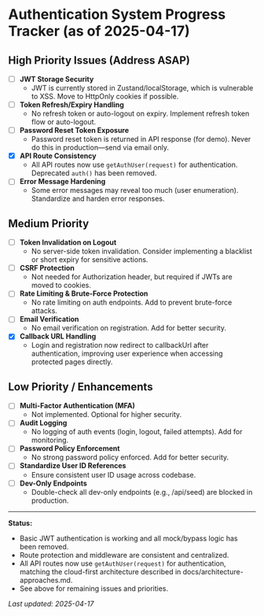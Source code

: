 # Authentication System Progress Tracker (as of 2025-04-17)

## High Priority Issues (Address ASAP)

- [ ] **JWT Storage Security**
  - JWT is currently stored in Zustand/localStorage, which is vulnerable to XSS. Move to HttpOnly cookies if possible.
- [ ] **Token Refresh/Expiry Handling**
  - No refresh token or auto-logout on expiry. Implement refresh token flow or auto-logout.
- [ ] **Password Reset Token Exposure**
  - Password reset token is returned in API response (for demo). Never do this in production—send via email only.
- [x] **API Route Consistency**
  - All API routes now use `getAuthUser(request)` for authentication. Deprecated `auth()` has been removed.
- [ ] **Error Message Hardening**
  - Some error messages may reveal too much (user enumeration). Standardize and harden error responses.

## Medium Priority

- [ ] **Token Invalidation on Logout**
  - No server-side token invalidation. Consider implementing a blacklist or short expiry for sensitive actions.
- [ ] **CSRF Protection**
  - Not needed for Authorization header, but required if JWTs are moved to cookies.
- [ ] **Rate Limiting & Brute-Force Protection**
  - No rate limiting on auth endpoints. Add to prevent brute-force attacks.
- [ ] **Email Verification**
  - No email verification on registration. Add for better security.
- [x] **Callback URL Handling**
  - Login and registration now redirect to callbackUrl after authentication, improving user experience when accessing protected pages directly.

## Low Priority / Enhancements

- [ ] **Multi-Factor Authentication (MFA)**
  - Not implemented. Optional for higher security.
- [ ] **Audit Logging**
  - No logging of auth events (login, logout, failed attempts). Add for monitoring.
- [ ] **Password Policy Enforcement**
  - No strong password policy enforced. Add for better security.
- [ ] **Standardize User ID References**
  - Ensure consistent user ID usage across codebase.
- [ ] **Dev-Only Endpoints**
  - Double-check all dev-only endpoints (e.g., /api/seed) are blocked in production.

---

**Status:**

- Basic JWT authentication is working and all mock/bypass logic has been removed.
- Route protection and middleware are consistent and centralized.
- All API routes now use `getAuthUser(request)` for authentication, matching the cloud-first architecture described in docs/architecture-approaches.md.
- See above for remaining issues and priorities.

_Last updated: 2025-04-17_
